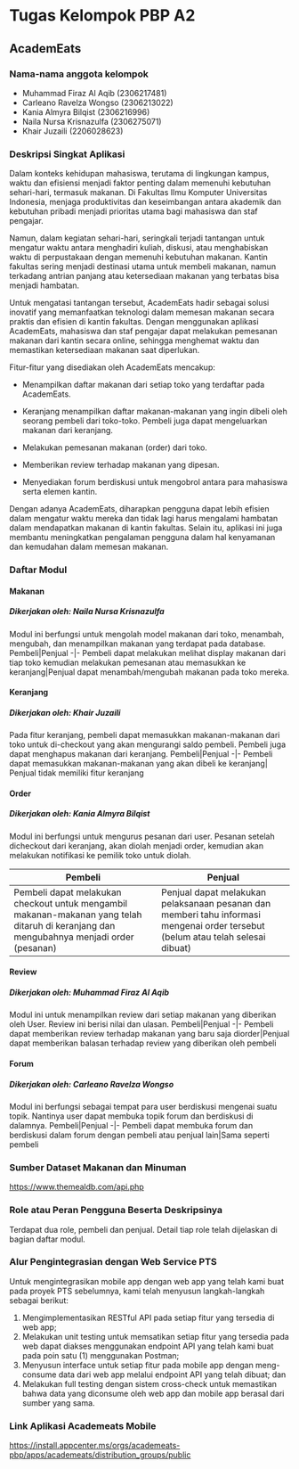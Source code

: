 # Tugas Kelompok PBP A2

## AcademEats

### Nama-nama anggota kelompok
- Muhammad Firaz Al Aqib (2306217481)
- Carleano Ravelza Wongso (2306213022)
- Kania Almyra Bilqist (2306216996)
- Naila Nursa Krisnazulfa (2306275071)
- Khair Juzaili (2206028623)

### Deskripsi Singkat Aplikasi

Dalam konteks kehidupan mahasiswa, terutama di lingkungan kampus, waktu dan efisiensi menjadi faktor penting dalam memenuhi kebutuhan sehari-hari, termasuk makanan. Di Fakultas Ilmu Komputer Universitas Indonesia, menjaga produktivitas dan keseimbangan antara akademik dan kebutuhan pribadi menjadi prioritas utama bagi mahasiswa dan staf pengajar.

Namun, dalam kegiatan sehari-hari, seringkali terjadi tantangan untuk mengatur waktu antara menghadiri kuliah, diskusi, atau menghabiskan waktu di perpustakaan dengan memenuhi kebutuhan makanan. Kantin fakultas sering menjadi destinasi utama untuk membeli makanan, namun terkadang antrian panjang atau ketersediaan makanan yang terbatas bisa menjadi hambatan.

Untuk mengatasi tantangan tersebut, AcademEats hadir sebagai solusi inovatif yang memanfaatkan teknologi dalam memesan makanan secara praktis dan efisien di kantin fakultas. Dengan menggunakan aplikasi AcademEats, mahasiswa dan staf pengajar dapat melakukan pemesanan makanan dari kantin secara online, sehingga menghemat waktu dan memastikan ketersediaan makanan saat diperlukan.

Fitur-fitur yang disediakan oleh AcademEats mencakup:

- Menampilkan daftar makanan dari setiap toko yang terdaftar pada AcademEats.

- Keranjang menampilkan daftar makanan-makanan yang ingin dibeli oleh seorang pembeli dari toko-toko. Pembeli juga dapat mengeluarkan makanan dari keranjang.

- Melakukan pemesanan makanan (order) dari toko.

- Memberikan review terhadap makanan yang dipesan.

- Menyediakan forum berdiskusi untuk mengobrol antara para mahasiswa serta elemen kantin.

Dengan adanya AcademEats, diharapkan pengguna dapat lebih efisien dalam mengatur waktu mereka dan tidak lagi harus mengalami hambatan dalam mendapatkan makanan di kantin fakultas. Selain itu, aplikasi ini juga membantu meningkatkan pengalaman pengguna dalam hal kenyamanan dan kemudahan dalam memesan makanan.

### Daftar Modul

#### Makanan 
##### Dikerjakan oleh: Naila Nursa Krisnazulfa
Modul ini berfungsi untuk mengolah model makanan dari toko, menambah, mengubah, dan menampilkan makanan yang terdapat pada database.
Pembeli|Penjual
-|-
Pembeli dapat melakukan melihat display makanan dari tiap toko kemudian melakukan pemesanan atau memasukkan ke keranjang|Penjual dapat menambah/mengubah makanan pada toko mereka.


#### Keranjang
##### Dikerjakan oleh: Khair Juzaili
Pada fitur keranjang, pembeli dapat memasukkan makanan-makanan dari toko untuk di-checkout yang akan mengurangi saldo pembeli. Pembeli juga dapat menghapus makanan dari keranjang.
Pembeli|Penjual
-|-
Pembeli dapat memasukkan makanan-makanan yang akan dibeli ke keranjang| Penjual tidak memiliki fitur keranjang

#### Order
##### Dikerjakan oleh: Kania Almyra Bilqist
Modul ini berfungsi untuk mengurus pesanan dari user. Pesanan setelah dicheckout dari keranjang, akan diolah menjadi order, kemudian akan melakukan notifikasi ke pemilik toko untuk diolah.

Pembeli|Penjual
-|-
Pembeli dapat melakukan checkout untuk mengambil makanan-makanan yang telah ditaruh di keranjang dan mengubahnya menjadi order (pesanan)|Penjual dapat melakukan pelaksanaan pesanan dan memberi tahu informasi mengenai order tersebut (belum atau telah selesai dibuat)


#### Review
##### Dikerjakan oleh: Muhammad Firaz Al Aqib
Modul ini untuk menampilkan review dari setiap makanan yang diberikan oleh User. Review ini berisi nilai dan ulasan.
Pembeli|Penjual
-|-
Pembeli dapat memberikan review terhadap makanan yang baru saja diorder|Penjual dapat memberikan balasan terhadap review yang diberikan oleh pembeli


#### Forum
##### Dikerjakan oleh: Carleano Ravelza Wongso
Modul ini berfungsi sebagai tempat para user berdiskusi mengenai suatu topik. Nantinya user dapat membuka topik forum dan berdiskusi di dalamnya.
Pembeli|Penjual
-|-
Pembeli dapat membuka forum dan berdiskusi dalam forum dengan pembeli atau penjual lain|Sama seperti pembeli

### Sumber Dataset Makanan dan Minuman
https://www.themealdb.com/api.php

### Role atau Peran Pengguna Beserta Deskripsinya

Terdapat dua role, pembeli dan penjual. Detail tiap role telah dijelaskan di bagian daftar modul.

### Alur Pengintegrasian dengan Web Service PTS

Untuk mengintegrasikan mobile app dengan web app yang telah kami buat pada proyek PTS sebelumnya, kami telah menyusun langkah-langkah sebagai berikut:
1. Mengimplementasikan RESTful API pada setiap fitur yang tersedia di web app;
2. Melakukan unit testing untuk memsatikan setiap fitur yang tersedia pada web dapat diakses menggunakan endpoint API yang telah kami buat pada poin satu (1) menggunakan Postman;
3. Menyusun interface untuk setiap fitur pada mobile app dengan meng-consume data dari web app melalui endpoint API yang telah dibuat; dan
4. Melakukan full testing dengan sistem cross-check untuk memastikan bahwa data yang diconsume oleh web app dan mobile app berasal dari sumber yang sama.

### Link Aplikasi Academeats Mobile
https://install.appcenter.ms/orgs/academeats-pbp/apps/academeats/distribution_groups/public
